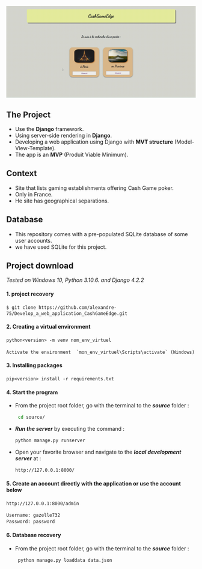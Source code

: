 <p align="center"><img src="https://github.com/alexandre-75/Develop_a_web_application_CashGameEdge/blob/main/pictures/142323.gif" alt="logo" /></p>

## The Project

- Use the **Django** framework.
- Using server-side rendering in **Django**.
- Developing a web application using Django with **MVT structure** (Model-View-Template).
- The app is an **MVP** (Produit Viable Minimum).

## Context

- Site that lists gaming establishments offering Cash Game poker.
- Only in France.
- He site has geographical separations.

## Database

- This repository comes with a pre-populated SQLite database of some user accounts.
- we have used SQLite for this project.

##  Project download

_Tested on Windows 10, Python 3.10.6. and Django 4.2.2_

####  1. project recovery

    $ git clone https://github.com/alexandre-75/Develop_a_web_application_CashGameEdge.git

####  2. Creating a virtual environment

    python<version> -m venv nom_env_virtuel

    Activate the environment  `mon_env_virtuel\Scripts\activate` (Windows)

####  3. Installing packages

    pip<version> install -r requirements.txt
    
####  4. Start the program

- From the project root folder, go with the terminal to the ***source*** folder :
    ```sh
     cd source/
     ```
- ***Run the server*** by executing the command :
  ```sh
  python manage.py runserver
  ```

- Open your favorite browser and navigate to the ***local development server*** at :
  ```sh
  http://127.0.0.1:8000/
  ```

#### 5. Create an account directly with the application or use the account below 
  ```sh
  http://127.0.0.1:8000/admin
  ```
   ```sh
   Username: gazelle732
   Password: password
   ```
#### 6. Database recovery
- From the project root folder, go with the terminal to the ***source*** folder :
  ```sh
   python manage.py loaddata data.json
   ```